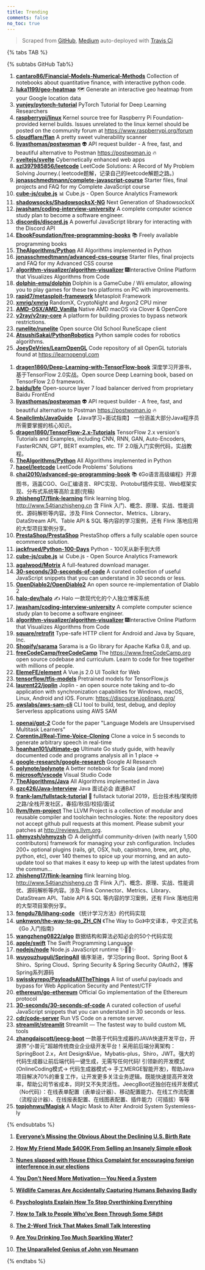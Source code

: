 ```yaml
---
title: Trending
comments: false
no_toc: true
---
```


> Scraped from [GitHub](https://github.com/trending), [Medium](https://medium.com/topic/popular)
auto-deployed with [Travis Ci](https://travis-ci.org/)

{% tabs TAB %}
<!-- tab GitHub -->
{% subtabs GitHub Tab%}
<!-- tab Daily -->
1. [**cantaro86/Financial-Models-Numerical-Methods**](https://github.com/cantaro86/Financial-Models-Numerical-Methods)
Collection of notebooks about quantitative finance, with interactive python code.
2. [**luka1199/geo-heatmap**](https://github.com/luka1199/geo-heatmap)
🗺 Generate an interactive geo heatmap from your Google location data
3. [**yunjey/pytorch-tutorial**](https://github.com/yunjey/pytorch-tutorial)
PyTorch Tutorial for Deep Learning Researchers
4. [**raspberrypi/linux**](https://github.com/raspberrypi/linux)
Kernel source tree for Raspberry Pi Foundation-provided kernel builds. Issues unrelated to the linux kernel should be posted on the community forum at https://www.raspberrypi.org/forum
5. [**cloudflare/flan**](https://github.com/cloudflare/flan)
A pretty sweet vulnerability scanner
6. [**liyasthomas/postwoman**](https://github.com/liyasthomas/postwoman)
👽 API request builder - A free, fast, and beautiful alternative to Postman https://postwoman.io 🔥
7. [**sveltejs/svelte**](https://github.com/sveltejs/svelte)
Cybernetically enhanced web apps
8. [**azl397985856/leetcode**](https://github.com/azl397985856/leetcode)
LeetCode Solutions: A Record of My Problem Solving Journey.( leetcode题解，记录自己的leetcode解题之路。)
9. [**jonasschmedtmann/complete-javascript-course**](https://github.com/jonasschmedtmann/complete-javascript-course)
Starter files, final projects and FAQ for my Complete JavaScript course
10. [**cube-js/cube.js**](https://github.com/cube-js/cube.js)
📊 Cube.js - Open Source Analytics Framework
11. [**shadowsocks/ShadowsocksX-NG**](https://github.com/shadowsocks/ShadowsocksX-NG)
Next Generation of ShadowsocksX
12. [**jwasham/coding-interview-university**](https://github.com/jwasham/coding-interview-university)
A complete computer science study plan to become a software engineer.
13. [**discordjs/discord.js**](https://github.com/discordjs/discord.js)
A powerful JavaScript library for interacting with the Discord API
14. [**EbookFoundation/free-programming-books**](https://github.com/EbookFoundation/free-programming-books)
📚 Freely available programming books
15. [**TheAlgorithms/Python**](https://github.com/TheAlgorithms/Python)
All Algorithms implemented in Python
16. [**jonasschmedtmann/advanced-css-course**](https://github.com/jonasschmedtmann/advanced-css-course)
Starter files, final projects and FAQ for my Advanced CSS course
17. [**algorithm-visualizer/algorithm-visualizer**](https://github.com/algorithm-visualizer/algorithm-visualizer)
🎆Interactive Online Platform that Visualizes Algorithms from Code
18. [**dolphin-emu/dolphin**](https://github.com/dolphin-emu/dolphin)
Dolphin is a GameCube / Wii emulator, allowing you to play games for these two platforms on PC with improvements.
19. [**rapid7/metasploit-framework**](https://github.com/rapid7/metasploit-framework)
Metasploit Framework
20. [**xmrig/xmrig**](https://github.com/xmrig/xmrig)
RandomX, CryptoNight and Argon2 CPU miner
21. [**AMD-OSX/AMD_Vanilla**](https://github.com/AMD-OSX/AMD_Vanilla)
Native AMD macOS via Clover & OpenCore
22. [**v2ray/v2ray-core**](https://github.com/v2ray/v2ray-core)
A platform for building proxies to bypass network restrictions.
23. [**runelite/runelite**](https://github.com/runelite/runelite)
Open source Old School RuneScape client
24. [**AtsushiSakai/PythonRobotics**](https://github.com/AtsushiSakai/PythonRobotics)
Python sample codes for robotics algorithms.
25. [**JoeyDeVries/LearnOpenGL**](https://github.com/JoeyDeVries/LearnOpenGL)
Code repository of all OpenGL tutorials found at https://learnopengl.com
<!-- endtab -->
<!-- tab Weekly -->
1. [**dragen1860/Deep-Learning-with-TensorFlow-book**](https://github.com/dragen1860/Deep-Learning-with-TensorFlow-book)
深度学习开源书，基于TensorFlow 2.0实战。Open source Deep Learning book, based on TensorFlow 2.0 framework.
2. [**baidu/bfe**](https://github.com/baidu/bfe)
Open-source layer 7 load balancer derived from proprietary Baidu FrontEnd
3. [**liyasthomas/postwoman**](https://github.com/liyasthomas/postwoman)
👽 API request builder - A free, fast, and beautiful alternative to Postman https://postwoman.io 🔥
4. [**Snailclimb/JavaGuide**](https://github.com/Snailclimb/JavaGuide)
【Java学习+面试指南】 一份涵盖大部分Java程序员所需要掌握的核心知识。
5. [**dragen1860/TensorFlow-2.x-Tutorials**](https://github.com/dragen1860/TensorFlow-2.x-Tutorials)
TensorFlow 2.x version's Tutorials and Examples, including CNN, RNN, GAN, Auto-Encoders, FasterRCNN, GPT, BERT examples, etc. TF 2.0版入门实例代码，实战教程。
6. [**TheAlgorithms/Python**](https://github.com/TheAlgorithms/Python)
All Algorithms implemented in Python
7. [**haoel/leetcode**](https://github.com/haoel/leetcode)
LeetCode Problems' Solutions
8. [**chai2010/advanced-go-programming-book**](https://github.com/chai2010/advanced-go-programming-book)
📚 《Go语言高级编程》开源图书，涵盖CGO、Go汇编语言、RPC实现、Protobuf插件实现、Web框架实现、分布式系统等高阶主题(完稿)
9. [**zhisheng17/flink-learning**](https://github.com/zhisheng17/flink-learning)
flink learning blog. http://www.54tianzhisheng.cn 含 Flink 入门、概念、原理、实战、性能调优、源码解析等内容。涉及 Flink Connector、Metrics、Library、DataStream API、Table API & SQL 等内容的学习案例，还有 Flink 落地应用的大型项目案例分享。
10. [**PrestaShop/PrestaShop**](https://github.com/PrestaShop/PrestaShop)
PrestaShop offers a fully scalable open source ecommerce solution.
11. [**jackfrued/Python-100-Days**](https://github.com/jackfrued/Python-100-Days)
Python - 100天从新手到大师
12. [**cube-js/cube.js**](https://github.com/cube-js/cube.js)
📊 Cube.js - Open Source Analytics Framework
13. [**agalwood/Motrix**](https://github.com/agalwood/Motrix)
A full-featured download manager.
14. [**30-seconds/30-seconds-of-code**](https://github.com/30-seconds/30-seconds-of-code)
A curated collection of useful JavaScript snippets that you can understand in 30 seconds or less.
15. [**OpenDiablo2/OpenDiablo2**](https://github.com/OpenDiablo2/OpenDiablo2)
An open source re-implementation of Diablo 2
16. [**halo-dev/halo**](https://github.com/halo-dev/halo)
✍ Halo 一款现代化的个人独立博客系统
17. [**jwasham/coding-interview-university**](https://github.com/jwasham/coding-interview-university)
A complete computer science study plan to become a software engineer.
18. [**algorithm-visualizer/algorithm-visualizer**](https://github.com/algorithm-visualizer/algorithm-visualizer)
🎆Interactive Online Platform that Visualizes Algorithms from Code
19. [**square/retrofit**](https://github.com/square/retrofit)
Type-safe HTTP client for Android and Java by Square, Inc.
20. [**Shopify/sarama**](https://github.com/Shopify/sarama)
Sarama is a Go library for Apache Kafka 0.8, and up.
21. [**freeCodeCamp/freeCodeCamp**](https://github.com/freeCodeCamp/freeCodeCamp)
The https://www.freeCodeCamp.org open source codebase and curriculum. Learn to code for free together with millions of people.
22. [**ElemeFE/element**](https://github.com/ElemeFE/element)
A Vue.js 2.0 UI Toolkit for Web
23. [**tensorflow/tfjs-models**](https://github.com/tensorflow/tfjs-models)
Pretrained models for TensorFlow.js
24. [**laurent22/joplin**](https://github.com/laurent22/joplin)
Joplin - an open source note taking and to-do application with synchronization capabilities for Windows, macOS, Linux, Android and iOS. Forum: https://discourse.joplinapp.org/
25. [**awslabs/aws-sam-cli**](https://github.com/awslabs/aws-sam-cli)
CLI tool to build, test, debug, and deploy Serverless applications using AWS SAM
<!-- endtab -->
<!-- tab Monthly -->
1. [**openai/gpt-2**](https://github.com/openai/gpt-2)
Code for the paper "Language Models are Unsupervised Multitask Learners"
2. [**CorentinJ/Real-Time-Voice-Cloning**](https://github.com/CorentinJ/Real-Time-Voice-Cloning)
Clone a voice in 5 seconds to generate arbitrary speech in real-time
3. [**hoanhan101/ultimate-go**](https://github.com/hoanhan101/ultimate-go)
Ultimate Go study guide, with heavily documented code and programs analysis all in 1 place →
4. [**google-research/google-research**](https://github.com/google-research/google-research)
Google AI Research
5. [**polynote/polynote**](https://github.com/polynote/polynote)
A better notebook for Scala (and more)
6. [**microsoft/vscode**](https://github.com/microsoft/vscode)
Visual Studio Code
7. [**TheAlgorithms/Java**](https://github.com/TheAlgorithms/Java)
All Algorithms implemented in Java
8. [**gzc426/Java-Interview**](https://github.com/gzc426/Java-Interview)
Java 面试必会 直通BAT
9. [**frank-lam/fullstack-tutorial**](https://github.com/frank-lam/fullstack-tutorial)
🚀 fullstack tutorial 2019，后台技术栈/架构师之路/全栈开发社区，春招/秋招/校招/面试
10. [**llvm/llvm-project**](https://github.com/llvm/llvm-project)
The LLVM Project is a collection of modular and reusable compiler and toolchain technologies. Note: the repository does not accept github pull requests at this moment. Please submit your patches at http://reviews.llvm.org.
11. [**ohmyzsh/ohmyzsh**](https://github.com/ohmyzsh/ohmyzsh)
🙃 A delightful community-driven (with nearly 1,500 contributors) framework for managing your zsh configuration. Includes 200+ optional plugins (rails, git, OSX, hub, capistrano, brew, ant, php, python, etc), over 140 themes to spice up your morning, and an auto-update tool so that makes it easy to keep up with the latest updates from the commun…
12. [**zhisheng17/flink-learning**](https://github.com/zhisheng17/flink-learning)
flink learning blog. http://www.54tianzhisheng.cn 含 Flink 入门、概念、原理、实战、性能调优、源码解析等内容。涉及 Flink Connector、Metrics、Library、DataStream API、Table API & SQL 等内容的学习案例，还有 Flink 落地应用的大型项目案例分享。
13. [**fengdu78/lihang-code**](https://github.com/fengdu78/lihang-code)
《统计学习方法》的代码实现
14. [**unknwon/the-way-to-go_ZH_CN**](https://github.com/unknwon/the-way-to-go_ZH_CN)
《The Way to Go》中文译本，中文正式名《Go 入门指南》
15. [**wangzheng0822/algo**](https://github.com/wangzheng0822/algo)
数据结构和算法必知必会的50个代码实现
16. [**apple/swift**](https://github.com/apple/swift)
The Swift Programming Language
17. [**nodejs/node**](https://github.com/nodejs/node)
Node.js JavaScript runtime ✨🐢🚀✨
18. [**wuyouzhuguli/SpringAll**](https://github.com/wuyouzhuguli/SpringAll)
循序渐进，学习Spring Boot、Spring Boot & Shiro、Spring Cloud、Spring Security & Spring Security OAuth2，博客Spring系列源码
19. [**swisskyrepo/PayloadsAllTheThings**](https://github.com/swisskyrepo/PayloadsAllTheThings)
A list of useful payloads and bypass for Web Application Security and Pentest/CTF
20. [**ethereum/go-ethereum**](https://github.com/ethereum/go-ethereum)
Official Go implementation of the Ethereum protocol
21. [**30-seconds/30-seconds-of-code**](https://github.com/30-seconds/30-seconds-of-code)
A curated collection of useful JavaScript snippets that you can understand in 30 seconds or less.
22. [**cdr/code-server**](https://github.com/cdr/code-server)
Run VS Code on a remote server.
23. [**streamlit/streamlit**](https://github.com/streamlit/streamlit)
Streamlit — The fastest way to build custom ML tools
24. [**zhangdaiscott/jeecg-boot**](https://github.com/zhangdaiscott/jeecg-boot)
一款基于代码生成器的JAVA快速开发平台，开源界“小普元”超越传统商业企业级开发平台！采用前后端分离架构：SpringBoot 2.x，Ant Design&Vue，Mybatis-plus，Shiro，JWT。强大的代码生成器让前后端代码一键生成，无需写任何代码! 引领新的开发模式(OnlineCoding模式-> 代码生成器模式-> 手工MERGE智能开发)，帮助Java项目解决70%的重复工作，让开发更多关注业务逻辑。既能快速提高开发效率，帮助公司节省成本，同时又不失灵活性。JeecgBoot还独创在线开发模式（No代码）：在线表单配置（表单设计器）、移动配置能力、在线工作流配置（流程设计器）、在线报表配置、在线图表配置、插件能力（可插拔）等等
25. [**topjohnwu/Magisk**](https://github.com/topjohnwu/Magisk)
A Magic Mask to Alter Android System Systemless-ly
<!-- endtab -->
{% endsubtabs %}
<!-- endtab --><!-- tab Medium -->
1. [**Everyone’s Missing the Obvious About the Declining U.S. Birth Rate**](https://gen.medium.com/everyones-missing-the-obvious-when-it-comes-to-the-declining-u-s-birth-rate-679abebb854b?source=topic_page---------------------------20)

2. [**How My Friend Made $400K From Selling an Insanely Simple eBook**](https://medium.com/better-marketing/how-my-friend-made-400k-from-selling-an-insanely-simple-ebook-3c40ad6a5bb8?source=topic_page---------0------------------1)

3. [**Nunes slapped with House Ethics Complaint for encouraging foreign interference in our elections**](https://medium.com/@TheDemCoalition/nunes-slapped-with-house-ethics-complaint-for-encouraging-foreign-interference-in-our-elections-9bc44abcc826?source=topic_page---------1------------------1)

4. [**You Don’t Need More Motivation — You Need a System**](https://forge.medium.com/you-dont-need-more-motivation-you-need-a-system-84f4bf12c4bb?source=topic_page---------2------------------1)

5. [**Wildlife Cameras Are Accidentally Capturing Humans Behaving Badly**](https://onezero.medium.com/wildlife-cameras-are-accidentally-capturing-humans-behaving-badly-5c363b080b91?source=topic_page---------4------------------1)

6. [**Psychologists Explain How To Stop Overthinking Everything**](https://medium.com/kaizen-habits/psychologists-explain-how-to-stop-overthinking-everything-e527962a393?source=topic_page---------5------------------1)

7. [**How to Talk to People Who’ve Been Through Some S#@t**](https://forge.medium.com/how-to-talk-to-people-whove-been-through-some-s-t-c3f3af0aa87d?source=topic_page---------6------------------1)

8. [**The 2-Word Trick That Makes Small Talk Interesting**](https://forge.medium.com/the-2-word-trick-that-makes-small-talk-interesting-fdd4d5aa693?source=topic_page---------7------------------1)

9. [**Are You Drinking Too Much Sparkling Water?**](https://medium.com/wake-up-call/are-you-drinking-too-much-sparkling-water-8901535c2e33?source=topic_page---------8------------------1)

10. [**The Unparalleled Genius of John von Neumann**](https://medium.com/cantors-paradise/the-unparalleled-genius-of-john-von-neumann-791bb9f42a2d?source=topic_page---------9------------------1)

<!-- endtab -->
{% endtabs %}
